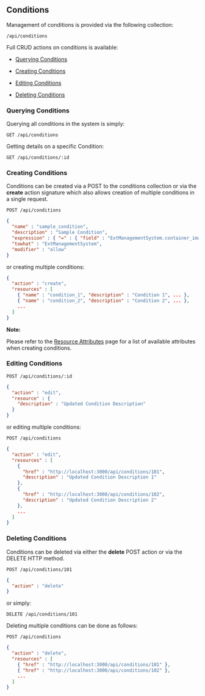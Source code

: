 ---
---

## Conditions

Management of conditions is provided via the following collection:

``` data
/api/conditions
```

Full CRUD actions on conditions is available:

  - [Querying Conditions](#querying-conditions)

  - [Creating Conditions](#creating-conditions)

  - [Editing Conditions](#editing-conditions)

  - [Deleting Conditions](#deleting-conditions)

### Querying Conditions

Querying all conditions in the system is simply:

    GET /api/conditions

Getting details on a specific Condition:

    GET /api/conditions/:id

### Creating Conditions

Conditions can be created via a POST to the conditions collection or via
the **create** action signature which also allows creation of multiple
conditions in a single request.

    POST /api/conditions

``` json
{
  "name" : "sample_condition",
  "description" : "Sample Condition",
  "expression" : { "=" : { "field" : "ExtManagementSystem.container_images-architecture", "value" : "dsa" } },
  "towhat" : "ExtManagementSystem",
  "modifier" : "allow"
}
```

or creating multiple conditions:

``` json
{
  "action" : "create",
  "resources" : [
    { "name" : "condition_1", "description" : "Condition 1", ... },
    { "name" : "condition_2", "description" : "Condition 2", ... },
    ...
  ]
}
```

**Note:**

Please refer to the [Resource Attributes](../appendices/resource_attributes.html#conditions) page for
a list of available attributes when creating conditions.

### Editing Conditions

    POST /api/conditions/:id

``` json
{
  "action" : "edit",
  "resource" : {
    "description" : "Updated Condition Description"
  }
}
```

or editing multiple conditions:

    POST /api/conditions

``` json
{
  "action" : "edit",
  "resources" : [
    {
      "href" : "http://localhost:3000/api/conditions/101",
      "description" : "Updated Condition Description 1"
    },
    {
      "href" : "http://localhost:3000/api/conditions/102",
      "description" : "Updated Condition Description 2"
    },
    ...
  ]
}
```

### Deleting Conditions

Conditions can be deleted via either the **delete** POST action or via
the DELETE HTTP method.

    POST /api/conditions/101

``` json
{
  "action" : "delete"
}
```

or simply:

    DELETE /api/conditions/101

Deleting multiple conditions can be done as follows:

    POST /api/conditions

``` json
{
  "action" : "delete",
  "resources" : [
    { "href" : "http://localhost:3000/api/conditions/101" },
    { "href" : "http://localhost:3000/api/conditions/102" },
    ...
  ]
}
```
